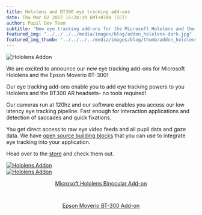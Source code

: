 ```yaml
--- 
title: Hololens and BT300 eye tracking add-ons
date: Thu Mar 02 2017 15:28:39 GMT+0700 (ICT) 
author: Pupil Dev Team 
subtitle: "New eye tracking add-ons for the Microsoft Hololens and the Epson Moverio BT-300 - now available on the store!"
featured_img: "../../../../media/images/blog/addon_hololens-dark.jpg"
featured_img_thumb: "../../../../media/images/blog/thumb/addon_hololens.jpg"
---
```


<img src="../../../../media/images/blog/addon_hololens-light.jpg" class='Feature-image u-padBottom--2' alt="Hololens Addon">

We are excited to announce our new eye tracking add-ons for Microsoft Hololens and the Epson Moverio BT-300!

Our eye tracking add-ons enable you to add eye tracking powers to you Hololens and the BT300 AR headsets- no tools required! 

Our cameras run at 120hz and our software enables you access our low latency eye tracking pipeline. Fast enough for interaction applications and detection of saccades and quick fixations. 

You get direct access to raw eye video feeds and all pupil data and gaze data. We have [open source building blocks](https://github.com/pupil-labs/hmd-eyes) that you can use to integrate eye tracking into your application. 

Head over to the [store](https://pupil-labs.com/store/#vr-ar) and check them out.

<div class="Grid-gutters-lg Aligner VR-AR-products">
	<div class="Aligner-item">
		<div class="Aligner-item--column">
			<div class="Feature-image-wrapper">
				<a href="https://pupil-labs.com/store/#vr-ar">
					<img src="../../../../media/images/blog/thumb/addon_hololens.jpg" class='Feature-image' alt="Hololens Addon">
				</a>
			</div>
		</div>
	</div>
	<div class="Aligner-item">
		<div class="Aligner-item--column">
			<div class="Feature-image-wrapper">
				<a href="https://pupil-labs.com/store/#vr-ar">
					<img src="../../../../media/images/blog/thumb/addon_epson_bt300b.jpg" class='Feature-image' alt="Hololens Addon">
				</a>
			</div>
		</div>
	</div>
	<div class="Aligner-item" style="padding:0em 1.4em 1em 1.4em;">
		<div class="Aligner-item--column">
			<div class="Aligner-item--stretchHeight">
				<a href="https://pupil-labs.com/store/#vr-ar">
					<p align="center">
						Microsoft Hololens Binocular Add-on
					</p>
				</a>
			</div>
		</div>
	</div>
	<div class="Aligner-item" style="padding:0em 1.4em 1em 1.4em;">
		<div class="Aligner-item--column">
			<div class="Aligner-item--stretchHeight">
				<a href="https://pupil-labs.com/store/#vr-ar">
					<p align="center">
						Epson Moverio BT-300 Add-on
					</p>
				</a>
			</div>
		</div>
	</div>
</div>

